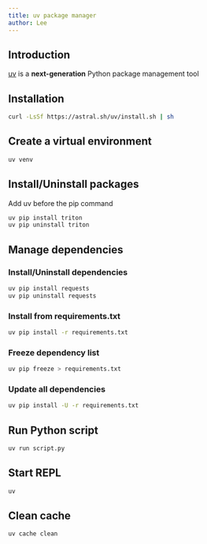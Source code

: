 ```yaml
---
title: uv package manager
author: Lee
---
```


## Introduction

[uv](https://docs.astral.sh/uv/) is a **next-generation** Python package management tool

## Installation

```bash
curl -LsSf https://astral.sh/uv/install.sh | sh
```

## Create a virtual environment

```bash
uv venv
```

## Install/Uninstall packages

Add uv before the pip command

```bash
uv pip install triton
uv pip uninstall triton
```

## Manage dependencies

### Install/Uninstall dependencies

```bash
uv pip install requests
uv pip uninstall requests
```

### Install from requirements.txt

```bash
uv pip install -r requirements.txt
```

### Freeze dependency list

```bash
uv pip freeze > requirements.txt
```

### Update all dependencies

```bash
uv pip install -U -r requirements.txt
```

## Run Python script

```bash
uv run script.py
```

## Start REPL

```bash
uv
```

## Clean cache

```bash
uv cache clean
```

